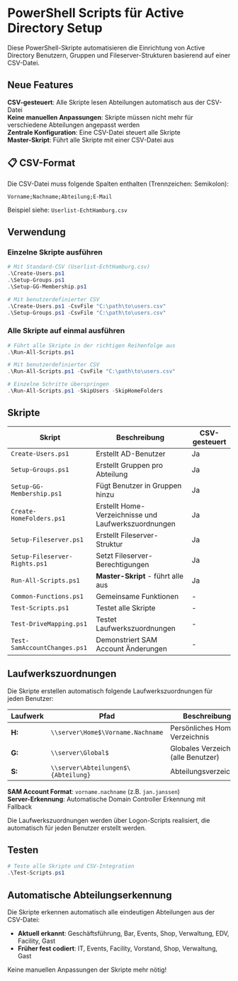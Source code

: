 # PowerShell Scripts für Active Directory Setup

Diese PowerShell-Skripte automatisieren die Einrichtung von Active Directory Benutzern, Gruppen und Fileserver-Strukturen basierend auf einer CSV-Datei.

## Neue Features

**CSV-gesteuert**: Alle Skripte lesen Abteilungen automatisch aus der CSV-Datei  
**Keine manuellen Anpassungen**: Skripte müssen nicht mehr für verschiedene Abteilungen angepasst werden  
**Zentrale Konfiguration**: Eine CSV-Datei steuert alle Skripte  
**Master-Skript**: Führt alle Skripte mit einer CSV-Datei aus  

## 📋 CSV-Format

Die CSV-Datei muss folgende Spalten enthalten (Trennzeichen: Semikolon):
```
Vorname;Nachname;Abteilung;E-Mail
```

Beispiel siehe: `Userlist-EchtHamburg.csv`

## Verwendung

### Einzelne Skripte ausführen
```powershell
# Mit Standard-CSV (Userlist-EchtHamburg.csv)
.\Create-Users.ps1
.\Setup-Groups.ps1
.\Setup-GG-Membership.ps1

# Mit benutzerdefinierter CSV
.\Create-Users.ps1 -CsvFile "C:\path\to\users.csv"
.\Setup-Groups.ps1 -CsvFile "C:\path\to\users.csv"
```

### Alle Skripte auf einmal ausführen
```powershell
# Führt alle Skripte in der richtigen Reihenfolge aus
.\Run-All-Scripts.ps1

# Mit benutzerdefinierter CSV
.\Run-All-Scripts.ps1 -CsvFile "C:\path\to\users.csv"

# Einzelne Schritte überspringen
.\Run-All-Scripts.ps1 -SkipUsers -SkipHomeFolders
```

## Skripte

| Skript | Beschreibung | CSV-gesteuert |
|--------|-------------|---------------|
| `Create-Users.ps1` | Erstellt AD-Benutzer | Ja |
| `Setup-Groups.ps1` | Erstellt Gruppen pro Abteilung | Ja |
| `Setup-GG-Membership.ps1` | Fügt Benutzer in Gruppen hinzu | Ja |
| `Create-HomeFolders.ps1` | Erstellt Home-Verzeichnisse und Laufwerkszuordnungen | Ja |
| `Setup-Fileserver.ps1` | Erstellt Fileserver-Struktur | Ja |
| `Setup-Fileserver-Rights.ps1` | Setzt Fileserver-Berechtigungen | Ja |
| `Run-All-Scripts.ps1` | **Master-Skript** - führt alle aus | Ja |
| `Common-Functions.ps1` | Gemeinsame Funktionen | - |
| `Test-Scripts.ps1` | Testet alle Skripte | - |
| `Test-DriveMapping.ps1` | Testet Laufwerkszuordnungen | - |
| `Test-SamAccountChanges.ps1` | Demonstriert SAM Account Änderungen | - |

## Laufwerkszuordnungen

Die Skripte erstellen automatisch folgende Laufwerkszuordnungen für jeden Benutzer:

| Laufwerk | Pfad | Beschreibung |
|----------|------|--------------|
| **H:** | `\\server\Home$\Vorname.Nachname` | Persönliches Home-Verzeichnis |
| **G:** | `\\server\Global$` | Globales Verzeichnis (alle Benutzer) |
| **S:** | `\\server\Abteilungen$\{Abteilung}` | Abteilungsverzeichnis |

**SAM Account Format**: `vorname.nachname` (z.B. `jan.janssen`)  
**Server-Erkennung**: Automatische Domain Controller Erkennung mit Fallback

Die Laufwerkszuordnungen werden über Logon-Scripts realisiert, die automatisch für jeden Benutzer erstellt werden.

## Testen

```powershell
# Teste alle Skripte und CSV-Integration
.\Test-Scripts.ps1
```

## Automatische Abteilungserkennung

Die Skripte erkennen automatisch alle eindeutigen Abteilungen aus der CSV-Datei:
- **Aktuell erkannt**: Geschäftsführung, Bar, Events, Shop, Verwaltung, EDV, Facility, Gast
- **Früher fest codiert**: IT, Events, Facility, Vorstand, Shop, Verwaltung, Gast

Keine manuellen Anpassungen der Skripte mehr nötig!